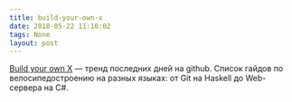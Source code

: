 ```yaml
---
title: build-your-own-x
date: 2018-05-22 11:10:02
tags: None
layout: post
---
```


[Build your own X](https://github.com/danistefanovic/build-your-own-x) — тренд последних дней на github. Список гайдов по велосипедостроению на разных языках: от Git на Haskell до Web-сервера на C#.
